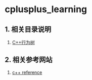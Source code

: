 # cplusplus_learning

## 1. 相关目录说明

1. [C++行为树]()



## 2. 相关参考网站

1. [c++ reference](https://cplusplus.com/reference/)


